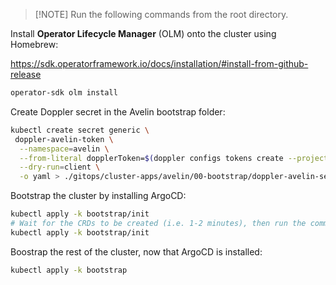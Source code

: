 > [!NOTE] Run the following commands from the root directory.

Install **Operator Lifecycle Manager** (OLM) onto the cluster using Homebrew:

<https://sdk.operatorframework.io/docs/installation/#install-from-github-release>

```bash
operator-sdk olm install
```

Create Doppler secret in the Avelin bootstrap folder:

```bash
kubectl create secret generic \
 doppler-avelin-token \
  --namespace=avelin \
  --from-literal dopplerToken=$(doppler configs tokens create --project avelin --config prd doppler-auth-token --plain) \
  --dry-run=client \
  -o yaml > ./gitops/cluster-apps/avelin/00-bootstrap/doppler-avelin-secret.yaml
```

Bootstrap the cluster by installing ArgoCD:

```bash
kubectl apply -k bootstrap/init
# Wait for the CRDs to be created (i.e. 1-2 minutes), then run the command again
kubectl apply -k bootstrap/init
```

Boostrap the rest of the cluster, now that ArgoCD is installed:

```bash
kubectl apply -k bootstrap
```
